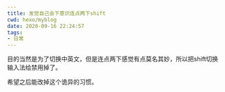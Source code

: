 ```yaml
---
title: 发觉自己会下意识连点两下shift
cwd: hexo/myblog
date: 2020-09-16 22:24:57
tags:
- 日常
---
```


目的当然是为了切换中英文，但是连点两下感觉有点莫名其妙，所以把shift切换输入法给禁用掉了。

希望之后能改掉这个诡异的习惯。

